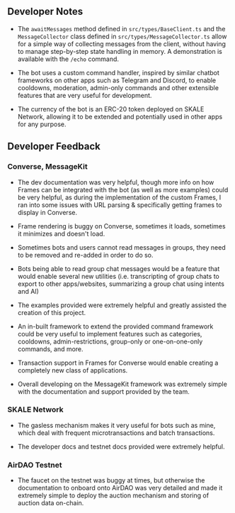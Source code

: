 ## Developer Notes

- The `awaitMessages` method defined in `src/types/BaseClient.ts` and the `MessageCollector` class defined in `src/types/MessageCollector.ts` allow for a simple way of collecting messages from the client, without having to manage step-by-step state handling in memory. A demonstration is available with the `/echo` command.

- The bot uses a custom command handler, inspired by similar chatbot frameworks on other apps such as Telegram and Discord, to enable cooldowns, moderation, admin-only commands and other extensible features that are very useful for development.

- The currency of the bot is an ERC-20 token deployed on SKALE Network, allowing it to be extended and potentially used in other apps for any purpose.

## Developer Feedback

### Converse, MessageKit
- The dev documentation was very helpful, though more info on how Frames can be integrated with the bot (as well as more examples) could be very helpful, as during the implementation of the custom Frames, I ran into some issues with URL parsing & specifically getting frames to display in Converse.

- Frame rendering is buggy on Converse, sometimes it loads, sometimes it minimizes and doesn't load.

- Sometimes bots and users cannot read messages in groups, they need to be removed and re-added in order to do so.

- Bots being able to read group chat messages would be a feature that would enable several new utilities (i.e. transcripting of group chats to export to other apps/websites, summarizing a group chat using intents and AI)

- The examples provided were extremely helpful and greatly assisted the creation of this project.

- An in-built framework to extend the provided command framework could be very useful to implement features such as categories, cooldowns, admin-restrictions, group-only or one-on-one-only commands, and more.

- Transaction support in Frames for Converse would enable creating a completely new class of applications.

- Overall developing on the MessageKit framework was extremely simple with the documentation and support provided by the team.

### SKALE Network
- The gasless mechanism makes it very useful for bots such as mine, which deal with frequent microtransactions and batch transactions.

- The developer docs and testnet docs provided were extremely helpful. 

### AirDAO Testnet
- The faucet on the testnet was buggy at times, but otherwise the documentation to onboard onto AirDAO was very detailed and made it extremely simple to deploy the auction mechanism and storing of auction data on-chain.